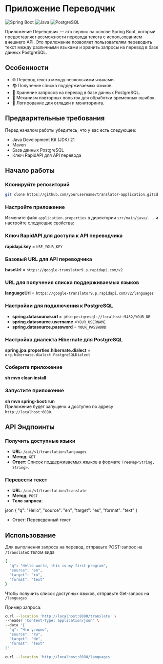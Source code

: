 # Приложение Переводчик

![Spring Boot](https://img.shields.io/badge/Spring%20Boot-3.3.2-green)
![Java](https://img.shields.io/badge/Java-21-blue)
![PostgreSQL](https://img.shields.io/badge/PostgreSQL-latest-blue)

Приложение Переводчик — это сервис на основе Spring Boot, который предоставляет возможности перевода текста с использованием внешнего API. Это приложение позволяет пользователям переводить текст между различными языками и хранить запросы на перевод в базе данных PostgreSQL.

## Особенности

- 🌐 Перевод текста между несколькими языками.
- 📚 Получение списка поддерживаемых языков.
- 💾 Хранение запросов на перевод в базе данных PostgreSQL.
- 🔄 Механизм повторных попыток для обработки временных ошибок.
- 📝 Логирование для отладки и мониторинга.

## Предварительные требования

Перед началом работы убедитесь, что у вас есть следующее:

- Java Development Kit (JDK) 21
- Maven
- База данных PostgreSQL
- Ключ RapidAPI для API перевода

## Начало работы

### Клонируйте репозиторий
```sh
git clone https://github.com/yourusername/translator-application.gitcd translator-application
```
### Настройте приложение

Измените файл `application.properties` в директории `src/main/java/...` и настройте следующие свойства:

### Ключ RapidAPI для доступа к API переводчика  
**rapidapi.key** = `USE_YOUR_KEY`

### Базовый URL для API переводчика     
**baseUrl** = `https://google-translator9.p.rapidapi.com/v2`

### URL для получения списка поддерживаемых языков  
**languageUrl** = `https://google-translator9.p.rapidapi.com/v2/languages`

### Настройки для подключения к PostgreSQL  
- **spring.datasource.url** = `jdbc:postgresql://localhost:5432/YOUR_DB`      
- **spring.datasource.username** =`YOUR_USERNAME`   
- **spring.datasource.password** = `YOUR_PASSWORD`

### Настройка диалекта Hibernate для PostgreSQL
**spring.jpa.properties.hibernate.dialect** = `org.hibernate.dialect.PostgreSQLDialect`
### Соберите приложение

**sh
mvn clean install**
### Запустите приложение

**sh
mvn spring-boot:run**  
Приложение будет запущено и доступно по адресу `http://localhost:8080`.

## API Эндпоинты

### Получить доступные языки

- **URL**: `/api/v1/translation/languages`
- **Метод**: `GET`
- **Ответ**: Список поддерживаемых языков в формате `TreeMap<String, String>`.

### Перевести текст

- **URL**: `/api/v1/translation/translate`
- **Метод**: `POST`
- **Тело запроса**:

json
{
"q": "Hello",
"source": "en",
"target": "es",
"format": "text"
}

- Ответ: Переведенный текст.
## Использование
Для выполнения запроса на перевод, отправьте POST-запрос на `/translate`с телом вида
```sh
{
  "q": "Hello world, this is my first program",
  "source": "en",
  "target": "ru",
  "format": "text"
}
```
Чтобы получить список доступных языков, отправьте Get-запрос на `/languages`

Пример запроса:
```sh
curl --location 'http://localhost:8080/translate' \
--header 'Content-Type: application/json' \
--data '{
  "q": "Что угодно",
  "source": "ru",
  "target": "de",
  "format": "text"
}'
```
```sh
curl --location 'http://localhost:8080/languages'
```
